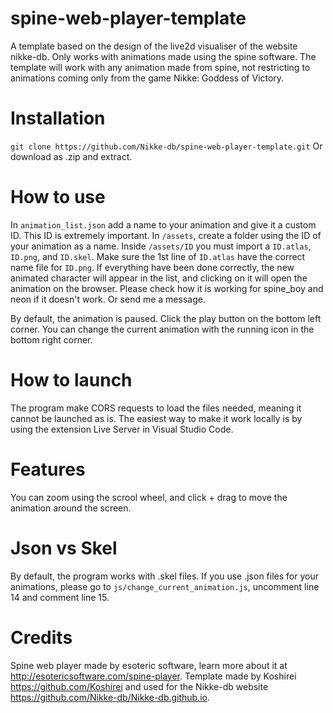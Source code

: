 # spine-web-player-template
A template based on the design of the live2d visualiser of the website nikke-db. Only works with animations made using the spine software.
The template will work with any animation made from spine, not restricting to animations coming only from the game Nikke: Goddess of Victory.

# Installation
```git clone https://github.com/Nikke-db/spine-web-player-template.git``` 
Or download as .zip and extract.

# How to use

In ```animation_list.json``` add a name to your animation and give it a custom ID. This ID is extremely important.
In ```/assets```, create a folder using the ID of your animation as a name. 
Inside ```/assets/ID``` you must import a ```ID.atlas```, ```ID.png```, and ```ID.skel```.
Make sure the 1st line of ```ID.atlas``` have the correct name file for ```ID.png```.
If everything have been done correctly, the new animated character will appear in the list, and clicking on it will open the animation on the browser.
Please check how it is working for spine_boy and neon if it doesn't work. Or send me a message.

By default, the animation is paused. Click the play button on the bottom left corner.
You can change the current animation with the running icon in the bottom right corner.

# How to launch

The program make CORS requests to load the files needed, meaning it cannot be launched as is. The easiest way to make it work locally is by using the extension Live Server in Visual Studio Code.

# Features

You can zoom using the scrool wheel, and click + drag to move the animation around the screen.

# Json vs Skel

By default, the program works with .skel files. If you use .json files for your animations, please go to ```js/change_current_animation.js```, uncomment line 14 and comment line 15.

# Credits

Spine web player made by esoteric software, learn more about it at http://esotericsoftware.com/spine-player.
Template made by Koshirei https://github.com/Koshirei and used for the Nikke-db website https://github.com/Nikke-db/Nikke-db.github.io.
